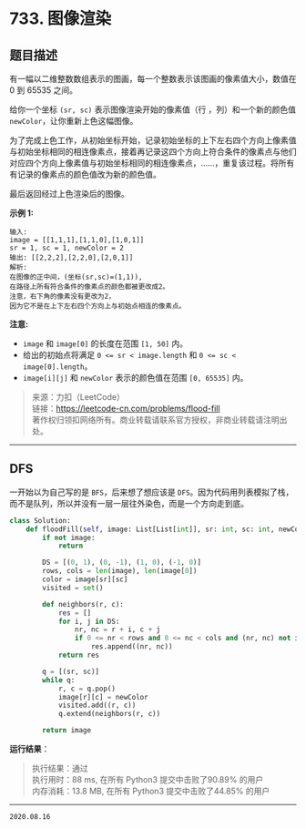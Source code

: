 # 733. 图像渲染

## 题目描述

有一幅以二维整数数组表示的图画，每一个整数表示该图画的像素值大小，数值在 0 到 65535 之间。

给你一个坐标 `(sr, sc)` 表示图像渲染开始的像素值（行 ，列）和一个新的颜色值 `newColor`，让你重新上色这幅图像。

为了完成上色工作，从初始坐标开始，记录初始坐标的上下左右四个方向上像素值与初始坐标相同的相连像素点，接着再记录这四个方向上符合条件的像素点与他们对应四个方向上像素值与初始坐标相同的相连像素点，……，重复该过程。将所有有记录的像素点的颜色值改为新的颜色值。

最后返回经过上色渲染后的图像。

**示例 1:**

```text
输入:
image = [[1,1,1],[1,1,0],[1,0,1]]
sr = 1, sc = 1, newColor = 2
输出: [[2,2,2],[2,2,0],[2,0,1]]
解析:
在图像的正中间，(坐标(sr,sc)=(1,1)),
在路径上所有符合条件的像素点的颜色都被更改成2。
注意，右下角的像素没有更改为2，
因为它不是在上下左右四个方向上与初始点相连的像素点。
```

**注意:**

- `image` 和 `image[0]` 的长度在范围 `[1, 50]` 内。
- 给出的初始点将满足 `0 <= sr < image.length` 和 `0 <= sc < image[0].length`。
- `image[i][j]` 和 `newColor` 表示的颜色值在范围 `[0, 65535]` 内。

> 来源：力扣（LeetCode）  
> 链接：<https://leetcode-cn.com/problems/flood-fill>  
> 著作权归领扣网络所有。商业转载请联系官方授权，非商业转载请注明出处。

---

## DFS

一开始以为自己写的是 `BFS`，后来想了想应该是 `DFS`。因为代码用列表模拟了栈，而不是队列，所以并没有一层一层往外染色，而是一个方向走到底。

```python
class Solution:
    def floodFill(self, image: List[List[int]], sr: int, sc: int, newColor: int) -> List[List[int]]:
        if not image:
            return

        DS = [(0, 1), (0, -1), (1, 0), (-1, 0)]
        rows, cols = len(image), len(image[0])
        color = image[sr][sc]
        visited = set()

        def neighbors(r, c):
            res = []
            for i, j in DS:
                nr, nc = r + i, c + j
                if 0 <= nr < rows and 0 <= nc < cols and (nr, nc) not in visited and image[nr][nc] == color:
                    res.append((nr, nc))
            return res

        q = [(sr, sc)]
        while q:
            r, c = q.pop()
            image[r][c] = newColor
            visited.add((r, c))
            q.extend(neighbors(r, c))

        return image
```

**运行结果**：

> 执行结果：通过  
> 执行用时：88 ms, 在所有 Python3 提交中击败了90.89% 的用户  
> 内存消耗：13.8 MB, 在所有 Python3 提交中击败了44.85% 的用户

---

`2020.08.16`
